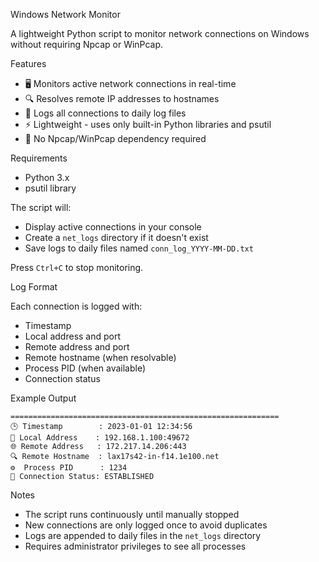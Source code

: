 Windows Network Monitor

A lightweight Python script to monitor network connections on Windows without requiring Npcap or WinPcap.

Features

- 🖥️ Monitors active network connections in real-time
- 🔍 Resolves remote IP addresses to hostnames
- 📝 Logs all connections to daily log files
- ⚡ Lightweight - uses only built-in Python libraries and psutil
- 🚫 No Npcap/WinPcap dependency required

Requirements

- Python 3.x
- psutil library

The script will:
- Display active connections in your console
- Create a `net_logs` directory if it doesn't exist
- Save logs to daily files named `conn_log_YYYY-MM-DD.txt`

Press `Ctrl+C` to stop monitoring.

Log Format

Each connection is logged with:
- Timestamp
- Local address and port
- Remote address and port
- Remote hostname (when resolvable)
- Process PID (when available)
- Connection status

Example Output

```
============================================================
🕒 Timestamp        : 2023-01-01 12:34:56
📍 Local Address    : 192.168.1.100:49672
🌐 Remote Address   : 172.217.14.206:443
🔍 Remote Hostname  : lax17s42-in-f14.1e100.net
⚙️  Process PID      : 1234
🔁 Connection Status: ESTABLISHED
```

Notes
- The script runs continuously until manually stopped
- New connections are only logged once to avoid duplicates
- Logs are appended to daily files in the `net_logs` directory
- Requires administrator privileges to see all processes

